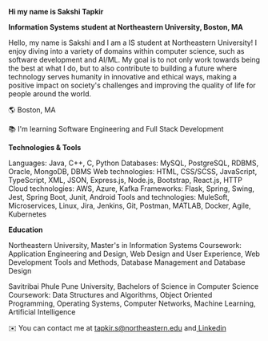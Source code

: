 **Hi my name is Sakshi Tapkir**

**Information Systems student at Northeastern University, Boston, MA**

Hello, my name is Sakshi and I am a IS student at Northeastern University! I enjoy diving into a variety of domains within computer science, such as software development and AI/ML. My goal is to not only work towards being the best at what I do, but to also contribute to building a future where technology serves humanity in innovative and ethical ways, making a positive impact on society's challenges and improving the quality of life for people around the world.

🌎 Boston, MA

📚 I'm learning Software Engineering and Full Stack Development

**Technologies & Tools**

Languages: Java, C++, C, Python
Databases: MySQL, PostgreSQL, RDBMS, Oracle, MongoDB, DBMS
Web technologies: HTML, CSS/SCSS, JavaScript, TypeScript, XML, JSON, Express.js, Node.js, Bootstrap, React.js, HTTP
Cloud technologies: AWS, Azure, Kafka
Frameworks: Flask, Spring, Swing, Jest, Spring Boot, Junit, Android
Tools and technologies: MuleSoft, Microservices, Linux, Jira, Jenkins, Git, Postman, MATLAB, Docker, Agile, Kubernetes

**Education**

Northeastern University, Master's in Information Systems
Coursework: Application Engineering and Design, Web Design and User Experience, Web Development Tools and Methods, Database Management and Database Design

Savitribai Phule Pune University, Bachelors of Science in Computer Science
Coursework: Data Structures and Algorithms, Object Oriented Programming, Operating Systems, Computer Networks, Machine Learning, Artificial Intelligence

✉️ You can contact me at tapkir.s@northeastern.edu and[ Linkedin](linkedin.com/in/sakshitapkir13)


